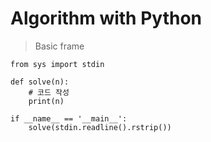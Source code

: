 # Algorithm with Python
> Basic frame
    
    from sys import stdin
    
    def solve(n):
        # 코드 작성
        print(n)
    
    if __name__ == '__main__':
        solve(stdin.readline().rstrip())